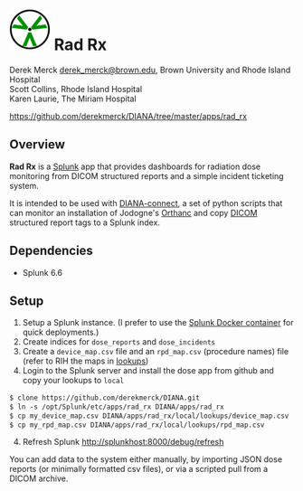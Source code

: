 # ![logo](static/appIconAlt_2x.png) Rad Rx

Derek Merck <derek_merck@brown.edu>, Brown University and Rhode Island Hospital  
Scott Collins, Rhode Island Hospital  
Karen Laurie, The Miriam Hospital  

<https://github.com/derekmerck/DIANA/tree/master/apps/rad_rx>


## Overview

**Rad Rx** is a [Splunk][] app that provides dashboards for radiation dose monitoring from DICOM
structured reports and a simple incident ticketing system.

It is intended to be used with [DIANA-connect][], a set of python scripts that can monitor an installation of Jodogne's [Orthanc][] and copy [DICOM][] structured report tags to a Splunk index.

[Orthanc]: https://orthanc.chu.ulg.ac.be
[DICOM]: http://dicom.nema.org
[Splunk]: https://www.splunk.com
[DIANA-connect]: https://github.com/derekmerck/DIANA/tree/master/connect


## Dependencies

- Splunk 6.6


## Setup

1. Setup a Splunk instance.  (I prefer to use the [Splunk Docker container](https://hub.docker.com/r/splunk/splunk/) for quick deployments.)
2. Create indices for `dose_reports` and `dose_incidents`
3. Create a `device_map.csv` file and an `rpd_map.csv` (procedure names) file (refer to RIH the maps in [lookups](lookups/))
4. Login to the Splunk server and install the dose app from github and copy your lookups to `local`

```
$ clone https://github.com/derekmerck/DIANA.git
$ ln -s /opt/Splunk/etc/apps/rad_rx DIANA/apps/rad_rx
$ cp my_device_map.csv DIANA/apps/rad_rx/local/lookups/device_map.csv
$ cp my_rpd_map.csv DIANA/apps/rad_rx/local/lookups/rpd_map.csv
```

4. Refresh Splunk <http://splunkhost:8000/debug/refresh>

You can add data to the system either manually, by importing JSON dose reports (or minimally formatted csv files), or via a scripted pull from a DICOM archive.

